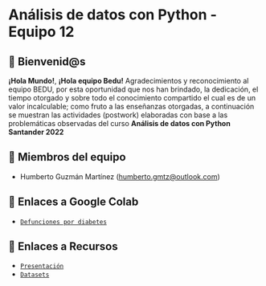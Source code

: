 # Análisis de datos con Python - Equipo 12

## :wave: Bienvenid@s

**¡Hola Mundo!**, **¡Hola equipo Bedu!**
Agradecimientos y reconocimiento al equipo BEDU, por esta oportunidad que nos han brindado, la dedicación, el tiempo otorgado y sobre todo el conocimiento compartido el cual es de un valor incalculable; como fruto a las enseñanzas otorgadas, a continuación se muestran las actividades (postwork) elaboradas con base a las problemáticas observadas del curso **Análisis de datos con Python Santander 2022**


## :jigsaw: Miembros del equipo

 - Humberto Guzmán Martínez (humberto.gmtz@outlook.com)
 

## :bookmark_tabs: Enlaces a Google Colab
 
 - [`Defunciones por diabetes`](https://colab.research.google.com/drive/1xrSTNQmdIkKlFD1bcdJMgOt5CMAe5KdL)


## :bookmark_tabs: Enlaces a Recursos
 
 - [`Presentación`](https://drive.google.com/file/d/1sSoNEYN4P8K9HVJRrFkITvIIFmNQdSyJ/view?usp=sharing)
 - [`Datasets`](https://drive.google.com/drive/folders/1hqSK5CDljZIJu1_MJa7C1jXPnW3JXPG0)
